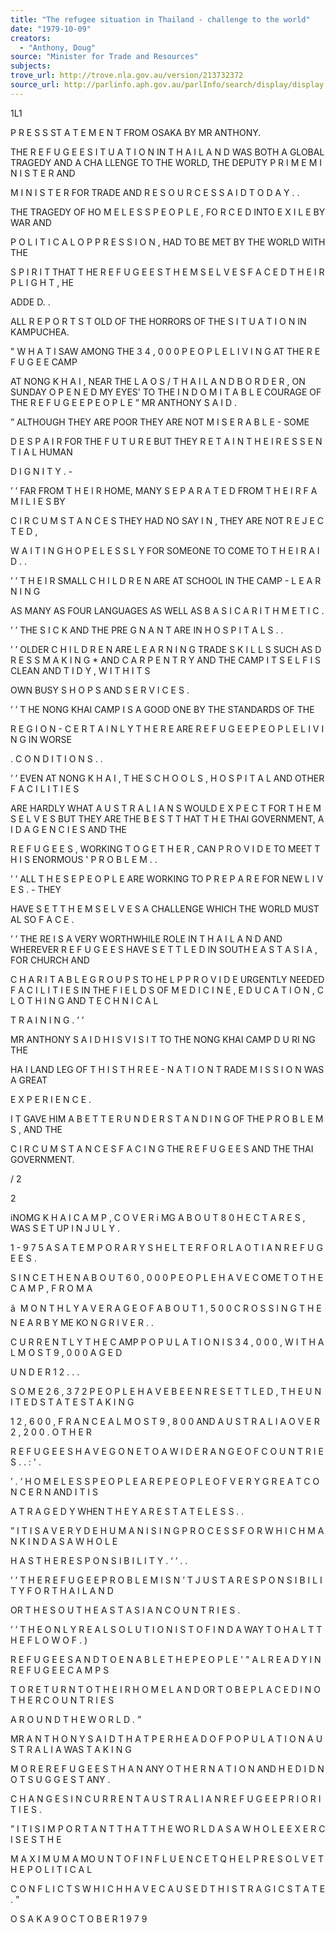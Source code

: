 ```yaml
---
title: "The refugee situation in Thailand - challenge to the world"
date: "1979-10-09"
creators:
  - "Anthony, Doug"
source: "Minister for Trade and Resources"
subjects:
trove_url: http://trove.nla.gov.au/version/213732372
source_url: http://parlinfo.aph.gov.au/parlInfo/search/display/display.w3p;query=Id%3A%22media/pressrel/HPR06002431%22
---
```


 1L1

 P R E S S  ST A T E M E N T  FROM OSAKA BY MR ANTHONY.

 THE R E F U G E E  S I T U A T I O N  IN T H A I L A N D  WAS BOTH A GLOBAL TRAGEDY  AND A CHA LLENGE TO THE WORLD, THE  DEPUTY P R I M E  M I N I S T E R  AND 

 M I N I S T E R  FOR TRADE AND R E S O U R C E S  S A I D  T O D A Y .  .

 THE TRAGEDY OF HO M E L E S S  P E O P L E ,  FO R C E D  INTO E X I L E  BY WAR AND 

 P O L I T I C A L  O P P R E S S I O N ,  HAD TO BE MET BY THE WORLD WITH THE  

 S P I R I T  THAT T HE R E F U G E E S  T H E M S E L V E S  F A C E D  T H E I R  P L I G H T ,  HE 

 ADDE D. .

 ALL R E P O R T S  T OLD OF THE HORRORS OF THE S I T U A T I O N  IN KAMPUCHEA.

 " W H A T  I SAW AMONG THE 3 4 , 0 0 0  P E O P L E  L I V I N G  AT THE R E F U G E E  CAMP 

 AT NONG K H A I , NEAR THE L A O S / T H A I L A N D  B O R D E R ,  ON SUNDAY O P E N E D   MY EYES' TO THE I N D O M I T A B L E  COURAGE OF THE R E F U G E E  P E O P L E ” MR ANTHONY S A I D .

 ” ALTHOUGH THEY ARE POOR THEY ARE NOT M I S E R A B L E  -  SOME 

 D E S P A I R  FOR THE  F U T U R E  BUT THEY R E T A I N  T H E I R  E S S E N T I A L  HUMAN 

 D I G N I T Y .  -

 ’ ’ FAR FROM T H E I R  HOME, MANY S E P A R A T E D  FROM T H E I R  F A M I L I E S  BY 

 C I R C U M S T A N C E S  THEY HAD NO SAY I N ,  THEY ARE NOT R E J E C T E D ,

 W A I T I N G  H O P E L E S S L Y  FOR SOMEONE TO COME TO T H E I R  A I D .  .

 ’ ’ T H E I R  SMALL C H I L D R E N  ARE AT SCHOOL IN THE CAMP -  L E A R N I N G  

 AS MANY AS FOUR LANGUAGES AS WELL AS B A S I C  A R I T H M E T I C .

 ’ ’ THE S I C K  AND THE  PRE G N A N T  ARE IN H O S P I T A L S .  .

 ’ ’ OLDER C H I L D R E N  ARE L E A R N I N G  TRADE S K I L L S  SUCH AS D R E S S M A K I N G   * AND C A R P E N T R Y  AND THE  CAMP I T S E L F  I S  CLEAN AND T I D Y ,  W I T H  I T S  

 OWN BUSY S H O P S  AND S E R V I C E S .

 ’ ’ T HE NONG KHAI CAMP I S  A GOOD ONE BY THE STANDARDS OF THE  

 R E G I O N  -  C E R T A I N L Y  T H E R E  ARE R E F U G E E  P E O P L E  L I V I N G  IN WORSE 

 . C O N D I T I O N S .  .

 ’ ’ EVEN AT NONG K H A I ,  T HE S C H O O L S ,  H O S P I T A L  AND OTHER F A C I L I T I E S  

 ARE HARDLY WHAT A U S T R A L I A N S  WOULD E X P E C T  FOR T H E M S E L V E S  BUT  THEY ARE THE B E S T  T HAT  T H E  THAI GOVERNMENT, A I D  A G E N C I E S  AND THE 

 R E F U G E E S ,  WORKING T O G E T H E R ,  CAN P R O V I D E  TO MEET T H I S  ENORMOUS  ' P R O B L E M .  .

 ’ ’ ALL T H E S E  P E O P L E  ARE WORKING TO P R E P A R E  FOR NEW L I V E S .  -  THEY 

 HAVE S E T  T H E M S E L V E S  A CHALLENGE WHICH THE WORLD MUST AL SO F A C E .

 ’ ’ THE RE  I S  A VERY WORTHWHILE ROLE IN T H A I L A N D  AND WHEREVER  R E F U G E E S  HAVE S E T T L E D  IN SOUTH E A S T  A S I A ,  FOR CHURCH AND 

 C H A R I T A B L E  G R O U P S  TO HE L P  P R O V I D E  URGENTLY NEEDED F A C I L I T I E S   IN THE  F I E L D S  OF M E D I C I N E ,  E D U C A T I O N ,  C L O T H I N G  AND T E C H N I C A L  

 T R A I N I N G . ’ ’

 MR ANTHONY S A I D  H I S  V I S I T  TO THE  NONG KHAI CAMP D U RI NG THE  

 HA I LAND LEG OF T H I S  T H R E E - N A T I O N  T RADE M I S S I O N  WAS A GREAT 

 E X P E R I E N C E .

 I T  GAVE HIM A B E T T E R  U N D E R S T A N D I N G  OF THE P R O B L E M S ,  AND THE 

 C I R C U M S T A N C E S  F A C I N G  THE R E F U G E E S  AND THE THAI GOVERNMENT.

 /  2

 2

 iNOMG K H A I  C A M P ,  C O V E R  i MG A B O U T  8 0  H E C T A R E S ,  WAS S E T  UP  I N J U L Y  . 

 1 - 9 7 5  A S  A T E M P O R A R Y  S H E L T E R  F O R  L A O T I A N  R E F U G E E S .

 S I N C E  T H E N  A B O U T  6 0 , 0 0 0  P E O P L E  H A V E  C OME  T O  T H E  C A M P ,  F R O M  A 

 â  M O N T H L Y  A V E R A G E  O F  A B O U T  1 , 5 0 0  C R O S S I N G  T H E  N E A R B Y  ME KO N G  R I V E R .  .

 C U R R E N T L Y  T H E  C AMP  P O P U L A T I O N  I S  3 4 , 0 0 0 ,  W I T H  A L M O S T  9 , 0 0 0  A G E D  

 U N D E R  1 2 .  . .

 S O M E  2 6 , 3 7 2  P E O P L E  H A V E  B E E N  R E S E T T L E D ,  T H E  U N I T E D  S T A T E S  T A K I N G  

 1 2 , 6 0 0 ,  F R A N C E  A L M O S T  9 , 8 0 0  AND A U S T R A L I A  O V E R  2 , 2 0 0 .  O T H E R  

 R E F U G E E S  H A V E  G O N E  T O  A W I D E  R A N G E  O F  C O U N T R I E S .  . : ' .

 ’ . ’ H O M E L E S S  P E O P L E  A R E  P E O P L E  O F  V E R Y  G R E A T  C O N C E R N  AND I T  I S  

 A T R A G E D Y  WHEN T H E Y  A R E  S T A T E L E S S .  .

 ”  I T  I S  A V E R Y  D E H U M A N I S I N G  P R O C E S S  F O R  W H I C H  M A N K I N D  A S  A W H O L E  

 H A S  T H E  R E S P O N S I B I L I T Y .  ‘ ’ . .

 ’ ’ T H E  R E F U G E E  P R O B L E M  I S N ’ T  J U S T  A R E S P O N S I B I L I T Y  F O R  T H A I L A N D  

 OR  T H E  S O U T H  E A S T  A S I A N  C O U N T R I E S .

 ’ ’ T H E  O N L Y  R E A L  S O L U T I O N  I S  T O  F I N D  A WAY T O  H A L T  T H E  F L O W  O F  . )

 R E F U G E E S  A N D  T O  E N A B L E  T H E  P E O P L E  ' " A L R E A D Y  I N R E F U G E E  C A M P S  

 T O  R E T U R N  T O  T H E I R  H O M E L A N D  OR T O  B E  P L A C E D  I N O T H E R  C O U N T R I E S  

 A R O U N D  T H E  W O R L D . ”

 MR A N T H O N Y  S A I D  T H A T  P E R  H E A D  O F  P O P U L A T I O N  A U S T R A L I A  WAS T A K I N G  

 M O R E  R E F U G E E S  T H A N  ANY O T H E R  N A T I O N  AND H E  D I D  N O T  S U G G E S T  ANY . 

 C H A N G E S  I N  C U R R E N T  A U S T R A L I A N  R E F U G E E  P R I O R I T I E S .

 ” I T  I S  I M P O R T A N T  T H A T  T H E  WO R L D  A S  A W H O L E  E X E R C I S E S  T H E  

 M A X I M U M  A MO U N T  O F  I N F L U E N C E  T Q  H E L P  R E S O L V E  T H E  P O L I T I C A L  

 C O N F L I C T S  W H I C H  H A V E  C A U S E D  T H I S  T R A G I C  S T A T E . ”

 O S A K A 9  O C T O B E R  1 9 7 9

